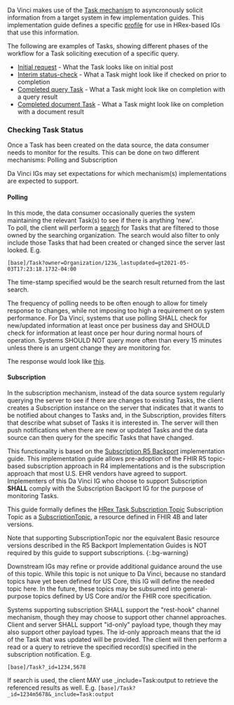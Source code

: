 Da Vinci makes use of the [Task mechanism](http://build.fhir.org/exchanging-request.html#task) to asyncronously solicit information from a target system in few implementation guides.  This
implementation guide defines a specific <a href="StructureDefinition-hrex-task-data-request.html">profile</a> for use in HRex-based IGs that use this information.

The following are examples of Tasks, showing different phases of the workflow for a Task soliciting execution of a specific query.

* [Initial request](Task-query-initial.html) - What the Task looks like on initial post
* [Interim status-check](Task-query-status.html) - What a Task might look like if checked on prior to completion
* [Completed query Task](Task-query-complete.html) - What a Task might look like on completion with a query result
* [Completed document Task](Task-document-complete.html) - What a Task might look like on completion with a document result

### Checking Task Status
Once a Task has been created on the data source, the data consumer needs to monitor for the results.  This can be done on two different mechanisms: Polling and Subscription

<p class="modified-content">
Da Vinci IGs may set expectations for which mechanism(s) implementations are expected to support.
</p>

#### Polling
In this mode, the data consumer occasionally queries the system maintaining the relevant Task(s) to see if there is anything 'new'.  
To poll, the client will perform a [search]({{site.data.fhir.path}}search.html) for Tasks that are filtered to those owned by the searching organization.
The search would also filter to only include those Tasks that had been created or changed since the server last looked.
E.g.

```[base]/Task?owner=Organization/123&_lastupdated=gt2021-05-03T17:23:18.1732-04:00```

The time-stamp specified would be the search result returned from the last search.  

The frequency of polling needs to be often enough to allow for timely response to changes, while not imposing too high a requirement on system performance.
For Da Vinci, systems that use polling SHALL check for new/updated information at least once per business day and SHOULD check for information at least once per hour during
normal hours of operation.  Systems SHOULD NOT query more often than every 15 minutes unless there is an urgent change they are monitoring for.

The response would look like [this](Bundle-task-poll-response.html).

#### Subscription

<div class="modified-content" markdown="1">
In the subscription mechanism, instead of the data source system regularly querying the server to see if there are changes to existing Tasks, the client creates a
Subscription instance on the server that indicates that it wants to be notified about changes to Tasks and, in the Subscription, provides filters that describe what
subset of Tasks it is interested in.  The server will then push notifications when there are new or updated Tasks and the data source can then query for the specific Tasks that have changed.

This functionality is based on the [Subscription R5 Backport](http://hl7.org/fhir/uv/subscriptions-backport) implementation guide.  This implementation guide 
allows pre-adoption of the FHIR R5 topic-based subscription approach in R4 implementations and is the subscription approach that most U.S. EHR vendors have agreed to 
support.  Implementers of this Da Vinci IG who choose to support Subscription **SHALL** comply with the Subscription Backport IG for the purpose of monitoring Tasks.

This guide formally defines the [HRex Task Subscription Topic](SubscriptionTopic-Task.html) Subscription Topic as a [SubscriptionTopic](https://hl7.org/fhir/R5/subscriptiontopic.html), a resource defined in FHIR 4B and later versions.

Note that supporting SubscriptionTopic nor the equivalent Basic resource versions described in the R5 Backport Implementation Guides is NOT required by this guide to support subscriptions.
{:.bg-warning}

Downstream IGs may refine or provide additional guidance around the use of this topic.
While this topic is not unique to Da Vinci, because no standard topics have yet been defined for US Core, this IG will define the needed
topic here.  In the future, these topics may be subsumed into general-purpose topics defined by US Core and/or the FHIR core specification.

Systems supporting subscription SHALL support the "rest-hook" channel mechanism, though they may choose to support other channel approaches.  Client and server SHALL support "id-only" payload type, though they may  also support other payload types.  The
id-only approach means that the id of the Task that was updated will be provided.  The client will then perform a read or a query to
retrieve the specified record(s) specified in the subscription notification. E.g.

</div>

```[base]/Task?_id=1234,5678```

If search is used, the client MAY use _include=Task:output to retrieve the referenced results as well.  E.g.
```[base]/Task?_id=1234m5678&_include=Task:output```



